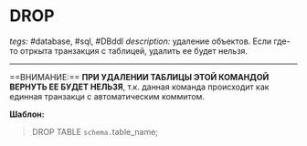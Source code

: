 # DROP
*tegs:* #database, #sql, #DBddl 
*description:* удаление объектов. Если где-то отркыта транзакция с таблицей, удалить ее будет нельзя.

---

==ВНИМАНИЕ:== **ПРИ УДАЛЕНИИ ТАБЛИЦЫ ЭТОЙ КОМАНДОЙ ВЕРНУТЬ ЕЕ БУДЕТ НЕЛЬЗЯ**, т.к. данная команда происходит как единная транзакци с автоматическим коммитом.

**Шаблон:**
>DROP TABLE `schema.`table_name;